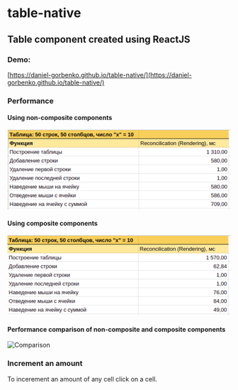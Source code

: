 # table-native
## Table component created using ReactJS

### Demo:
[https://daniel-gorbenko.github.io/table-native/](https://daniel-gorbenko.github.io/table-native/)

### Performance
#### Using non-composite components
![Non-composite](https://raw.githubusercontent.com/daniel-gorbenko/table-native/react/img/performance-non-composite.png)
#### Using composite components
![Composite](https://raw.githubusercontent.com/daniel-gorbenko/table-native/react/img/performance-composite.png)
#### Performance comparison of non-composite and composite components
![Comparison](https://raw.githubusercontent.com/daniel-gorbenko/table-native/react/img/comparison.png)

### Increment an amount
To incerement an amount of any cell click on a cell.
